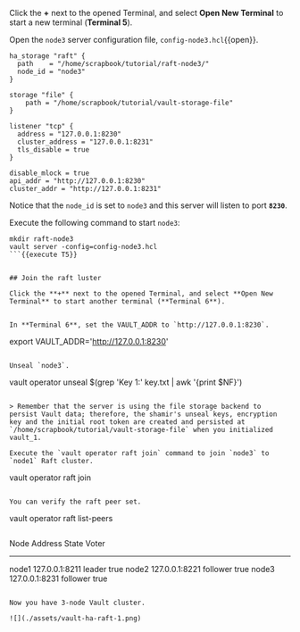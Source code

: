 Click the **+** next to the opened Terminal, and select **Open New Terminal** to start a new terminal (**Terminal 5**).

Open the `node3` server configuration file, `config-node3.hcl`{{open}}.

```
ha_storage "raft" {
  path    = "/home/scrapbook/tutorial/raft-node3/"
  node_id = "node3"
}

storage "file" {
    path = "/home/scrapbook/tutorial/vault-storage-file"
}

listener "tcp" {
  address = "127.0.0.1:8230"
  cluster_address = "127.0.0.1:8231"
  tls_disable = true
}

disable_mlock = true
api_addr = "http://127.0.0.1:8230"
cluster_addr = "http://127.0.0.1:8231"
```

Notice that the `node_id` is set to `node3` and this server will listen to port **`8230`**.

Execute the following command to start `node3`:

```
mkdir raft-node3
vault server -config=config-node3.hcl
```{{execute T5}}


## Join the raft luster

Click the **+** next to the opened Terminal, and select **Open New Terminal** to start another terminal (**Terminal 6**).


In **Terminal 6**, set the VAULT_ADDR to `http://127.0.0.1:8230`.

```
export VAULT_ADDR='http://127.0.0.1:8230'
```{{execute T6}}

Unseal `node3`.

```
vault operator unseal $(grep 'Key 1:' key.txt | awk '{print $NF}')
```{{execute T6}}

> Remember that the server is using the file storage backend to persist Vault data; therefore, the shamir's unseal keys, encryption key and the initial root token are created and persisted at `/home/scrapbook/tutorial/vault-storage-file` when you initialized vault_1.

Execute the `vault operator raft join` command to join `node3` to `node1` Raft cluster.

```
vault operator raft join
```{{execute T6}}

You can verify the raft peer set.

```
vault operator raft list-peers
```{{execute T2}}

```
Node     Address           State       Voter
----     -------           -----       -----
node1    127.0.0.1:8211    leader      true
node2    127.0.0.1:8221    follower    true
node3    127.0.0.1:8231    follower    true
```

Now you have 3-node Vault cluster.

![](./assets/vault-ha-raft-1.png)
